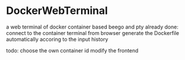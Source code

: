 # DockerWebTerminal
a web terminal of docker container based beego and pty
already done:
connect to the container terminal from browser
generate the Dockerfile automatically accoring to the input history

todo:
choose the own container id
modify the frontend
